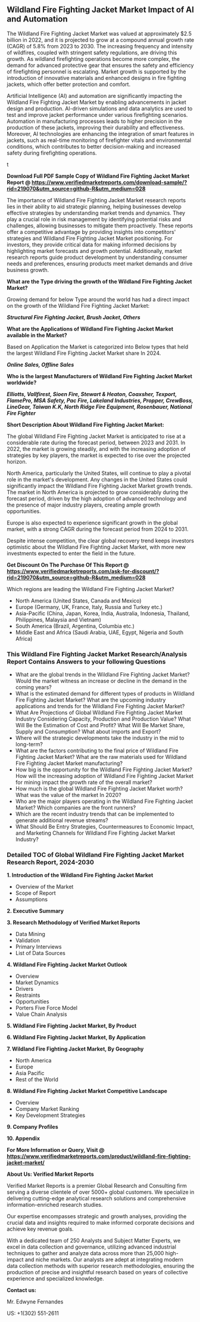 <h2>Wildland Fire Fighting Jacket Market Impact of AI and Automation</h2><p>The Wildland Fire Fighting Jacket Market was valued at approximately $2.5 billion in 2022, and it is projected to grow at a compound annual growth rate (CAGR) of 5.8% from 2023 to 2030. The increasing frequency and intensity of wildfires, coupled with stringent safety regulations, are driving this growth. As wildland firefighting operations become more complex, the demand for advanced protective gear that ensures the safety and efficiency of firefighting personnel is escalating. Market growth is supported by the introduction of innovative materials and enhanced designs in fire fighting jackets, which offer better protection and comfort.</p><p>Artificial Intelligence (AI) and automation are significantly impacting the Wildland Fire Fighting Jacket Market by enabling advancements in jacket design and production. AI-driven simulations and data analytics are used to test and improve jacket performance under various firefighting scenarios. Automation in manufacturing processes leads to higher precision in the production of these jackets, improving their durability and effectiveness. Moreover, AI technologies are enhancing the integration of smart features in jackets, such as real-time monitoring of firefighter vitals and environmental conditions, which contributes to better decision-making and increased safety during firefighting operations.</p>t</p><p id="" class=""><strong>Download Full PDF Sample Copy of Wildland Fire Fighting Jacket Market Report @ <a href="https://www.verifiedmarketreports.com/download-sample/?rid=219070&utm_source=github-R&utm_medium=028" target="_blank">https://www.verifiedmarketreports.com/download-sample/?rid=219070&utm_source=github-R&utm_medium=028</a></strong></p><p>The importance of&nbsp;Wildland Fire Fighting Jacket Market research reports lies in their ability to aid strategic planning, helping businesses develop effective strategies by understanding market trends and dynamics. They play a crucial role in risk management by identifying potential risks and challenges, allowing businesses to mitigate them proactively. These reports offer a competitive advantage by providing insights into competitors' strategies and Wildland Fire Fighting Jacket Market positioning. For investors, they provide critical data for making informed decisions by highlighting market forecasts and growth potential. Additionally, market research reports guide product development by understanding consumer needs and preferences, ensuring products meet market demands and drive business growth.</p><p><strong>What are the&nbsp;Type driving the growth of the Wildland Fire Fighting Jacket Market?</strong></p><p id="" class="">Growing demand for below Type around the world has had a direct impact on the growth of the Wildland Fire Fighting Jacket Market:</p><em><strong>Structural Fire Fighting Jacket, Brush Jacket, Others</strong></em></p><strong>What are the&nbsp;Applications&nbsp;of Wildland Fire Fighting Jacket Market available in the Market?</strong></p><p id="" class="">Based on Application the Market is categorized into Below types that held the largest Wildland Fire Fighting Jacket Market share In 2024.</p><em><strong>Online Sales, Offline Sales</strong></em></p><strong>Who is the largest Manufacturers of Wildland Fire Fighting Jacket Market worldwide?</strong></p><p><em><strong>Elliotts, Vallfirest, Sioen Fire, Stewart & Heaton, Coaxsher, Texport, FlamePro, MSA Safety, Pac Fire, Lakeland Industries, Propper, CrewBoss, LineGear, Taiwan K.K, North Ridge Fire Equipment, Rosenbauer, National Fire Fighter</strong></em></p><p id="" class=""><strong>Short Description About Wildland Fire Fighting Jacket Market:</strong></p><p>The global Wildland Fire Fighting Jacket Market is anticipated to rise at a considerable rate during the forecast period, between 2023 and 2031. In 2022, the market is growing steadily, and with the increasing adoption of strategies by key players, the market is expected to rise over the projected horizon.</p><p>North America, particularly the United States, will continue to play a pivotal role in the market's development. Any changes in the United States could significantly impact the Wildland Fire Fighting Jacket Market growth trends. The market in North America is projected to grow considerably during the forecast period, driven by the high adoption of advanced technology and the presence of major industry players, creating ample growth opportunities.</p><p>Europe is also expected to experience significant growth in the global market, with a strong CAGR during the forecast period from 2024 to 2031.</p><p>Despite intense competition, the clear global recovery trend keeps investors optimistic about the Wildland Fire Fighting Jacket Market, with more new investments expected to enter the field in the future.</p><p id="" class=""><strong>Get Discount On The Purchase Of This Report @ <a href="https://www.verifiedmarketreports.com/ask-for-discount/?rid=219070&utm_source=github-R&utm_medium=028" target="_blank">https://www.verifiedmarketreports.com/ask-for-discount/?rid=219070&utm_source=github-R&utm_medium=028</a></strong></p>Which regions are leading the Wildland Fire Fighting Jacket Market?</p><ul><li>North America (United States, Canada and Mexico)</li><li>Europe (Germany, UK, France, Italy, Russia and Turkey etc.)</li><li>Asia-Pacific (China, Japan, Korea, India, Australia, Indonesia, Thailand, Philippines, Malaysia and Vietnam)</li><li>South America (Brazil, Argentina, Columbia etc.)</li><li>Middle East and Africa (Saudi Arabia, UAE, Egypt, Nigeria and South Africa)</li></ul><h3 id="" class="">This Wildland Fire Fighting Jacket Market Research/Analysis Report Contains Answers to your following Questions</h3><ul><li>What are the global trends in the Wildland Fire Fighting Jacket Market? Would the market witness an increase or decline in the demand in the coming years?</li><li>What is the estimated demand for different types of products in Wildland Fire Fighting Jacket Market? What are the upcoming industry applications and trends for the Wildland Fire Fighting Jacket Market?</li><li>What Are Projections of Global Wildland Fire Fighting Jacket Market Industry Considering Capacity, Production and Production Value? What Will Be the Estimation of Cost and Profit? What Will Be Market Share, Supply and Consumption? What about imports and Export?</li><li>Where will the strategic developments take the industry in the mid to long-term?</li><li>What are the factors contributing to the final price of Wildland Fire Fighting Jacket Market? What are the raw materials used for Wildland Fire Fighting Jacket Market manufacturing?</li><li>How big is the opportunity for the Wildland Fire Fighting Jacket Market? How will the increasing adoption of Wildland Fire Fighting Jacket Market for mining impact the growth rate of the overall market?</li><li>How much is the global Wildland Fire Fighting Jacket Market worth? What was the value of the market In 2020?</li><li>Who are the major players operating in the Wildland Fire Fighting Jacket Market? Which companies are the front runners?</li><li>Which are the recent industry trends that can be implemented to generate additional revenue streams?</li><li>What Should Be Entry Strategies, Countermeasures to Economic Impact, and Marketing Channels for Wildland Fire Fighting Jacket Market Industry?</li></ul><h3 id="" class="">Detailed TOC of Global Wildland Fire Fighting Jacket Market Research Report, 2024-2030</h3><p id="" class=""><strong>1. Introduction of the Wildland Fire Fighting Jacket Market</strong></p><ul><li>Overview of the Market</li><li>Scope of Report</li><li>Assumptions</li></ul><p id="" class=""><strong>2. Executive Summary</strong></p><p id="" class=""><strong>3. Research Methodology of Verified Market Reports</strong></p><ul><li>Data Mining</li><li>Validation</li><li>Primary Interviews</li><li>List of Data Sources</li></ul><p id="" class=""><strong>4. Wildland Fire Fighting Jacket Market Outlook</strong></p><ul><li>Overview</li><li>Market Dynamics</li><li>Drivers</li><li>Restraints</li><li>Opportunities</li><li>Porters Five Force Model</li><li>Value Chain Analysis</li></ul><p id="" class=""><strong>5. Wildland Fire Fighting Jacket Market, By Product</strong></p><p id="" class=""><strong>6. Wildland Fire Fighting Jacket Market, By Application</strong></p><p id="" class=""><strong>7. Wildland Fire Fighting Jacket Market, By Geography</strong></p><ul><li>North America</li><li>Europe</li><li>Asia Pacific</li><li>Rest of the World</li></ul><p id="" class=""><strong>8. Wildland Fire Fighting Jacket Market Competitive Landscape</strong></p><ul><li>Overview</li><li>Company Market Ranking</li><li>Key Development Strategies</li></ul><p id="" class=""><strong>9. Company Profiles</strong></p><p id="" class=""><strong>10. Appendix</strong></p><p id="" class=""><strong>For More Information or Query, Visit @ <a href="https://www.verifiedmarketreports.com/product/wildland-fire-fighting-jacket-market/" target="_blank">https://www.verifiedmarketreports.com/product/wildland-fire-fighting-jacket-market/</a></strong></p><p id="" class=""><strong>About Us: Verified Market Reports</strong></p><p id="" class="">Verified Market Reports is a premier Global Research and Consulting firm serving a diverse clientele of over 5000+ global customers. We specialize in delivering cutting-edge analytical research solutions and comprehensive information-enriched research studies.</p><p id="" class="">Our expertise encompasses strategic and growth analyses, providing the crucial data and insights required to make informed corporate decisions and achieve key revenue goals.</p><p id="" class="">With a dedicated team of 250 Analysts and Subject Matter Experts, we excel in data collection and governance, utilizing advanced industrial techniques to gather and analyze data across more than 25,000 high-impact and niche markets. Our analysts are adept at integrating modern data collection methods with superior research methodologies, ensuring the production of precise and insightful research based on years of collective experience and specialized knowledge.</p><p id="" class=""><strong>Contact us:</strong></p><p id="" class="">Mr. Edwyne Fernandes</p><p id="" class="">US: +1(302) 551-2611</p>